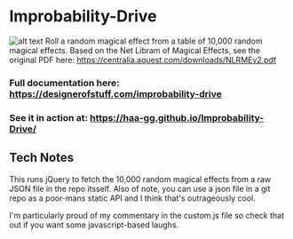 # Improbability-Drive
![alt text](https://github.com/haa-gg/Improbability-Drive/blob/master/images/app-demo.giff?raw=true)
Roll a random magical effect from a table of 10,000 random magical effects. Based on the Net Libram of Magical Effects, see the original PDF here: https://centralia.aquest.com/downloads/NLRMEv2.pdf
### Full documentation here: https://designerofstuff.com/improbability-drive
### See it in action at: https://haa-gg.github.io/Improbability-Drive/

## Tech Notes
This runs jQuery to fetch the 10,000 random magical effects from a raw JSON file in the repo itsself. Also of note, you can use a json file in a git repo as a poor-mans static API and I think that's outrageously cool.

I'm particularly proud of my commentary in the custom.js file so check that out if you want some javascript-based laughs.
